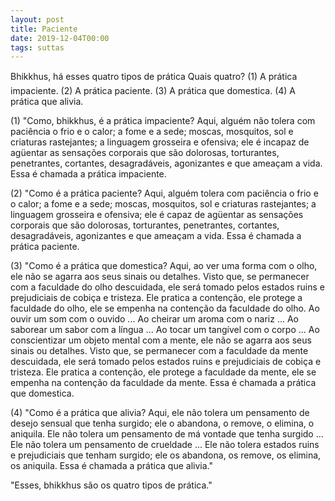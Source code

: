 ```yaml
---
layout: post
title: Paciente
date: 2019-12-04T00:00
tags: suttas
---
```

Bhikkhus, há esses quatro tipos de prática Quais quatro? (1) A prática impaciente. (2) A prática paciente. (3) A prática que domestica. (4) A prática que alivia.

(1) "Como, bhikkhus, é a prática impaciente? Aqui, alguém não tolera com paciência o frio e o calor; a fome e a sede; moscas, mosquitos, sol e criaturas rastejantes; a linguagem grosseira e ofensiva; ele é incapaz de agüentar as sensações corporais que são dolorosas, torturantes, penetrantes, cortantes, desagradáveis, agonizantes e que ameaçam a vida. Essa é chamada a prática impaciente.

(2) "Como é a prática paciente? Aqui, alguém tolera com paciência o frio e o calor; a fome e a sede; moscas, mosquitos, sol e criaturas rastejantes; a linguagem grosseira e ofensiva; ele é capaz de agüentar as sensações corporais que são dolorosas, torturantes, penetrantes, cortantes, desagradáveis, agonizantes e que ameaçam a vida. Essa é chamada a prática paciente.

(3) "Como é a prática que domestica? Aqui, ao ver uma forma com o olho, ele não se agarra aos seus sinais ou detalhes. Visto que, se permanecer com a faculdade do olho descuidada, ele será tomado pelos estados ruins e prejudiciais de cobiça e tristeza. Ele pratica a contenção, ele protege a faculdade do olho, ele se empenha na contenção da faculdade do olho. Ao ouvir um som com o ouvido ... Ao cheirar um aroma com o nariz ... Ao saborear um sabor com a língua ... Ao tocar um tangível com o corpo ... Ao conscientizar um objeto mental com a mente, ele não se agarra aos seus sinais ou detalhes. Visto que, se permanecer com a faculdade da mente descuidada, ele será tomado pelos estados ruins e prejudiciais de cobiça e tristeza. Ele pratica a contenção, ele protege a faculdade da mente, ele se empenha na contenção da faculdade da mente. Essa é chamada a prática que domestica.

(4) "Como é a prática que alivia? Aqui, ele não tolera um pensamento de desejo sensual que tenha surgido; ele o abandona, o remove, o elimina, o aniquila. Ele não tolera um pensamento de má vontade que tenha surgido ... Ele não tolera um pensamento de crueldade ... Ele não tolera estados ruins e prejudiciais que tenham surgido; ele os abandona, os remove, os elimina, os aniquila. Essa é chamada a prática que alivia."

"Esses, bhikkhus são os quatro tipos de prática."

